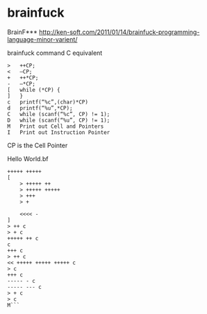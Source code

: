 brainfuck
=========

BrainF***
http://ken-soft.com/2011/01/14/brainfuck-programming-language-minor-varient/

brainfuck command 	C equivalent
```
> 	++CP;
< 	–CP;
+ 	++*CP;
- 	–*CP;
[ 	while (*CP) {
] 	}
c 	printf(“%c”,(char)*CP)
d 	printf(“%u”,*CP);
C 	while (scanf(“%c”, CP) != 1);
D 	while (scanf(“%u”, CP) != 1);
M 	Print out Cell and Pointers
I 	Print out Instruction Pointer
```

CP is the Cell Pointer

Hello World.bf
```
+++++ +++++
[
    > +++++ ++
    > +++++ +++++
    > +++
    > +
 
    <<<< -
]
> ++ c
> + c
+++++ ++ c
c
+++ c
> ++ c
<< +++++ +++++ +++++ c
> c
+++ c
----- - c
----- --- c
> + c
> c
M```
